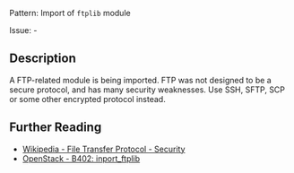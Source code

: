 Pattern: Import of `ftplib` module

Issue: -

## Description

A FTP-related module is being imported. FTP was not designed to be a secure protocol, and has many security weaknesses. Use SSH, SFTP, SCP or some other encrypted protocol instead.

## Further Reading

* [Wikipedia - File Transfer Protocol - Security](https://en.wikipedia.org/wiki/File_Transfer_Protocol#Security)
* [OpenStack - B402: inport_ftplib](https://docs.openstack.org/developer/bandit/api/bandit.blacklists.html#b402-import-ftplib)
